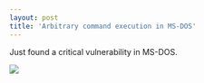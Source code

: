 ```yaml
---
layout: post
title: 'Arbitrary command execution in MS-DOS'
---
```


Just found a critical vulnerability in MS-DOS. <a href="https://hackerone.com/reports/5499">

![](http://i.imgur.com/MPtXwbv.png)